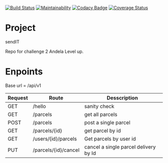 [![Build Status](https://travis-ci.org/dannylwe/ch-1.svg?branch=rest_api_flask)](https://travis-ci.org/dannylwe/ch-1) [![Maintainability](https://api.codeclimate.com/v1/badges/50ce4c572919c06b9a0f/maintainability)](https://codeclimate.com/github/dannylwe/ch-1/maintainability) [![Codacy Badge](https://api.codacy.com/project/badge/Grade/aff60dffb1ac429e878793705496949e)](https://www.codacy.com/app/dannylwe/ch-1?utm_source=github.com&amp;utm_medium=referral&amp;utm_content=dannylwe/ch-1&amp;utm_campaign=Badge_Grade) [![Coverage Status](https://coveralls.io/repos/github/dannylwe/ch-1/badge.svg?branch=rest_api_flask)](https://coveralls.io/github/dannylwe/ch-1?branch=rest_api_flask) 

# Project

sendIT

Repo for challenge 2 Andela Level up. 

# Enpoints

Base url = /api/v1

|Request|Route|Desscription|
|-------|-----|------------|
|GET    |/hello|sanity check|
|GET    |/parcels|get all parcels|
|POST   |/parcels|post a single parcel|
|GET    |/parcels/{id}|get parcel by id|
|GET    |/users/{id}/parcels| Get parcels by user id|
|PUT    |/parcels/{id}/cancel| cancel a single parcel delivery by Id|

